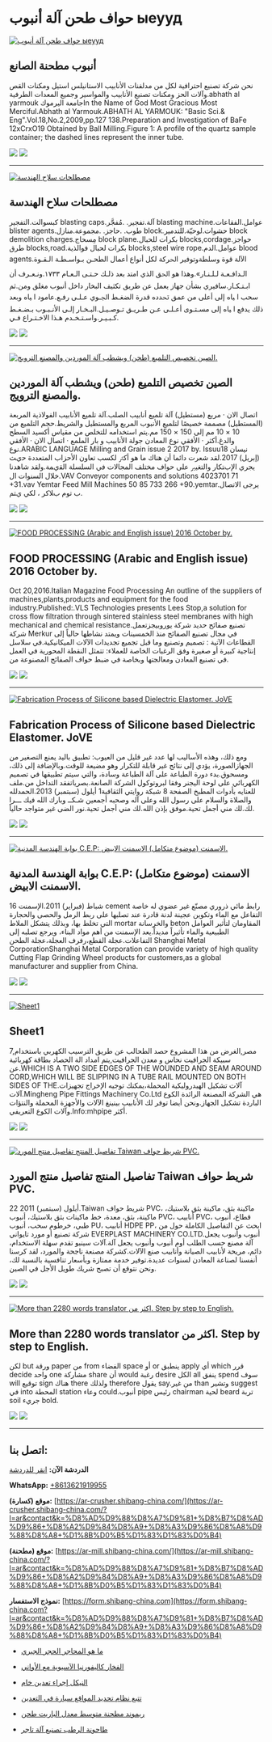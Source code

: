 # حواف طحن آلة أنبوب ыеууд

<a href="https://swt.shibang-china.com/?l=ar&img&k=%D8%AD%D9%88%D8%A7%D9%81+%D8%B7%D8%AD%D9%86+%D8%A2%D9%84%D8%A9+%D8%A3%D9%86%D8%A8%D9%88%D8%A8+%D1%8B%D0%B5%D1%83%D1%83%D0%B4" target="_blank">![حواف طحن آلة أنبوب ыеууд](http://static.shibang-china.com/all-800x300/87.jpg)</a>

## أنبوب مطحنة الصانع
نحن شركة تصنيع احترافية لكل من مدلفنات الأنابيب الاستانيلس استيل ومكنات القص وآلات الحز ومكنات تصنيع الأنابيب والمواسير وجميع المعدات الطرفية.abhath al yarmouk جامعة اليرموكIn the Name of God Most Gracious Most Merciful.Abhath al Yarmouk.ABHATH AL YARMOUK: &quot;Basic Sci.&amp; Eng&quot;.Vol.18,No.2,2009,pp.127 138.Preparation and Investigation of BaFe 12xCrxO19 Obtained by Ball Milling.Figure 1: A profile of the quartz sample container; the dashed lines represent the inner tube.


<a href="https://whatsapp.shibangsoft.com/WhatsApp.php" target="_blank" title="WhatsApp">![](http://static.shibang-china.com/icon/whatsapp.png)</a> <a href="https://swt.shibang-china.com/?l=ar&icon&k=%D8%AD%D9%88%D8%A7%D9%81+%D8%B7%D8%AD%D9%86+%D8%A2%D9%84%D8%A9+%D8%A3%D9%86%D8%A8%D9%88%D8%A8+%D1%8B%D0%B5%D1%83%D1%83%D0%B4" target="_blank">![](http://static.shibang-china.com/icon/chat-ar.png)</a>

---

<a href="https://swt.shibang-china.com/?l=ar&img&k=%D8%AD%D9%88%D8%A7%D9%81+%D8%B7%D8%AD%D9%86+%D8%A2%D9%84%D8%A9+%D8%A3%D9%86%D8%A8%D9%88%D8%A8+%D1%8B%D0%B5%D1%83%D1%83%D0%B4" target="_blank">![مصطلحات سلاح الهندسة](http://static.shibang-china.com/all-800x300/536.jpg)</a>

## مصطلحات سلاح الهندسة
كبسوالت.التفجير blasting caps.آلة.تفجير. .مُفجَّر blasting machine.عوامل.الفقاعات blister agents.طوب. .حاجز. .مجموعة.منازل block.حشوات.لوحيّة.للتدمير block demolition charges.مِسحاج block plane.بكرات للحبال blocks,cordage.حواجز طرق blocks,road.بكرات لحبال فوالذية blocks,steel wire rope.عوامل.الدم blood agents.الآلة قوة وسلطةوﺗﻮﻓﻴﺮ اﳊﺮﻛﺔ ﻟﻜﻞ أﻧﻮاع أﻋﻤﺎل اﻟﻄﺤـﻦ ﺑـﻮاﺳـﻄـﺔ اﻟـﻘـﻮة اﻟـﺪاﻓـﻌـﺔ ﻟـﻠـﻨـﺎر».وﻫﺬا ﻫﻮ اﳊﻖ اﻟﺬي اﻣﺘﺪ ﺑﻌﺪ ذﻟـﻚ ﺣـﺘـﻰ اﻟـﻌـﺎم ١٧٣٣.وﻧـﻌـﺮف أن اﺑـﺘـﻜـﺎر.ﺳﺎﻓﻴﺮي ﺑﺸﺄن ﺟﻬﺎز ﻳﻌﻤﻞ ﻋﻦ ﻃﺮﻳﻖ ﺗﻜﺜﻴﻒ اﻟﺒﺨﺎر داﺧﻞ أﻧﺒﻮب ﻣﻐﻠﻖ وﻣﻦ.ﺛﻢ ﺳﺤﺐ ا ﻴﺎه إﻟﻰ أﻋﻠﻰ ﻣﻦ ﻋﻤﻖ ﲢﺪده ﻗﺪرة اﻟﻀﻐـﻂ اﳉـﻮي ﻋـﻠـﻰ رﻓـﻊ.ﻋﺎﻣﻮد ا ﻴﺎه وﺑﻌﺪ ذﻟﻚ ﻳﺪﻓﻊ ا ﻴﺎه إﻟﻰ ﻣﺴـﺘـﻮى أﻋـﻠـﻰ ﻋـﻦ ﻃـﺮﻳـﻖ ﺗـﻮﺻـﻴـﻞ.اﻟﺒـﺨـﺎر إﻟـﻰ اﻷﻧـﺒـﻮب ﺑـﻀـﻐـﻂ ﻛـﺒـﻴـﺮ.واﺳـﺘـﺨـﺪم ﻫـﺬا اﻻﺧـﺘـﺮاع ﻓـﻲ.


<a href="https://whatsapp.shibangsoft.com/WhatsApp.php" target="_blank" title="WhatsApp">![](http://static.shibang-china.com/icon/whatsapp.png)</a> <a href="https://swt.shibang-china.com/?l=ar&icon&k=%D8%AD%D9%88%D8%A7%D9%81+%D8%B7%D8%AD%D9%86+%D8%A2%D9%84%D8%A9+%D8%A3%D9%86%D8%A8%D9%88%D8%A8+%D1%8B%D0%B5%D1%83%D1%83%D0%B4" target="_blank">![](http://static.shibang-china.com/icon/chat-ar.png)</a>

---

<a href="https://swt.shibang-china.com/?l=ar&img&k=%D8%AD%D9%88%D8%A7%D9%81+%D8%B7%D8%AD%D9%86+%D8%A2%D9%84%D8%A9+%D8%A3%D9%86%D8%A8%D9%88%D8%A8+%D1%8B%D0%B5%D1%83%D1%83%D0%B4" target="_blank">![الصين تخصيص التلميع (طحن) ويشطب آلة الموردين والمصنع الترويج.](http://static.shibang-china.com/all-800x300/944.jpg)</a>

## الصين تخصيص التلميع (طحن) ويشطب آلة الموردين والمصنع الترويج.
اتصال الان &middot; مربع (مستطيل) آلة تلميع أنابيب الصلب.آلة تلميع الأنابيب الفولاذية المربعة (المستطيل) مصممة خصيصًا لتلميع الأنبوب المربع والمستطيل والشريط.حجم التلميع من 10 × 10 مم إلى 150 × 150 مم.يتم استخدامه للتخلص من مقياس أكسيد السطح والدغ.أكثر &middot; الأفقي نوع المعادن جولة الأنابيب و بار الملمع &middot; اتصال الان &middot; الأفقي نوع.ARABIC LANGUAGE Milling and Grain issue 2 2017 by. Issuu18 نيسان (إبريل) 2017.ﻟﻘﺪ ﺷﻌﺮت داﺋﻤﺎ أن ﻫﻨﺎك ﻣﺎ ﻫﻮ أﻛﱶ ﻟﻜﺴﺐ ﺗﻌﺎون اﻷﺣﺰاب اﻟﻤﺘﻌﺪدة ﺣيﺚ ﻳﺠﺮي اﻹبﺘﻜﺎر واﻟﺘﻐﻴﲑ ﻋﻠﻰ ﺣﻮاف ﻣﺨﺘﻠﻒ اﻟﻤﺠﺎﻻت ﻓﻲ اﻟﺴﻠﺴﻠﺔ اﻟﻘيﻤﺔ.وﻟﻘﺪ ﺷﺎﻫﺪﻧﺎ ﺧﻼل اﻟﺴﻨﻮات ال.VAV Conveyor components and solutions 4023701 71 +31.vav Yemtar Feed Mill Machines 50 85 733 266 +90.yemtar.ﻳﺮﺟﻰ اﻻﺗﺼﺎل ب ﺗﻮم بﻼﻛﺮ ، ﻟﻜﻲ يﺘﻢ.


<a href="https://whatsapp.shibangsoft.com/WhatsApp.php" target="_blank" title="WhatsApp">![](http://static.shibang-china.com/icon/whatsapp.png)</a> <a href="https://swt.shibang-china.com/?l=ar&icon&k=%D8%AD%D9%88%D8%A7%D9%81+%D8%B7%D8%AD%D9%86+%D8%A2%D9%84%D8%A9+%D8%A3%D9%86%D8%A8%D9%88%D8%A8+%D1%8B%D0%B5%D1%83%D1%83%D0%B4" target="_blank">![](http://static.shibang-china.com/icon/chat-ar.png)</a>

---

<a href="https://swt.shibang-china.com/?l=ar&img&k=%D8%AD%D9%88%D8%A7%D9%81+%D8%B7%D8%AD%D9%86+%D8%A2%D9%84%D8%A9+%D8%A3%D9%86%D8%A8%D9%88%D8%A8+%D1%8B%D0%B5%D1%83%D1%83%D0%B4" target="_blank">![FOOD PROCESSING (Arabic and English issue) 2016 October by.](http://static.shibang-china.com/all-800x300/1315.jpg)</a>

## FOOD PROCESSING (Arabic and English issue) 2016 October by.
Oct 20,2016.Italian Magazine Food Processing An outline of the suppliers of machines,plants,products and equipment for the food industry.Published:.VLS Technologies presents Lees Stop,a solution for cross flow filtration through sintered stainless steel membranes with high mechanical and chemical resistance.تصنيع صفائح حديد شركة يوروبيجزتعمل شركة Merkur في مجال تصنيع الصفائح منذ الخمسينات ويمتد نشاطها حالياً إلى القطاعات الآتية : تصميم وتصنيع وما قبل تجميع تجديدات الآلات الميكانيكية.في سلاسل إنتاجية كبيرة أو صغيرة وفق الرغبات الخاصة للعملاء: تتمثل النقطة المحورية في العمل في تصنيع المعادن ومعالجتها وبخاصة في ضبط حواف الصفائح المصنوعة من.


<a href="https://whatsapp.shibangsoft.com/WhatsApp.php" target="_blank" title="WhatsApp">![](http://static.shibang-china.com/icon/whatsapp.png)</a> <a href="https://swt.shibang-china.com/?l=ar&icon&k=%D8%AD%D9%88%D8%A7%D9%81+%D8%B7%D8%AD%D9%86+%D8%A2%D9%84%D8%A9+%D8%A3%D9%86%D8%A8%D9%88%D8%A8+%D1%8B%D0%B5%D1%83%D1%83%D0%B4" target="_blank">![](http://static.shibang-china.com/icon/chat-ar.png)</a>

---

<a href="https://swt.shibang-china.com/?l=ar&img&k=%D8%AD%D9%88%D8%A7%D9%81+%D8%B7%D8%AD%D9%86+%D8%A2%D9%84%D8%A9+%D8%A3%D9%86%D8%A8%D9%88%D8%A8+%D1%8B%D0%B5%D1%83%D1%83%D0%B4" target="_blank">![Fabrication Process of Silicone based Dielectric Elastomer. JoVE](http://static.shibang-china.com/all-800x300/1367.jpg)</a>

## Fabrication Process of Silicone based Dielectric Elastomer. JoVE
ومع ذلك، وهذه الأساليب لها عدد غير قليل من العيوب: تطبيق باليد يمنع التصغير من الجهازالصورة، يؤدي إلى نتائج غير قابلة للتكرار وهو مضيعة للوقت.وبالإضافة إلى ذلك، ومسحوق.بدء دورة الطباعة على آلة الطباعة وسادة، والتي سيتم تطبيقها في تصميم الكهربائي على لوحة اليجنر وفقا لبروتوكول الشركة الصانعة.بصرياتفقد التداخل من.ملف للعنايه بأدوات المطبخ الصفحة 8 شبكة روايتي الثقافية1 أيلول (سبتمبر) 2013.الحمدلله والصلاة والسلام على رسول الله وعلى آله وصحبه أجمعين شـكــ وبارك الله فيك ـــرا لك.لك مني أجمل تحية.موفق بإذن الله.لك مني أجمل تحية.نور الضى غير متواجد حالياً.


<a href="https://whatsapp.shibangsoft.com/WhatsApp.php" target="_blank" title="WhatsApp">![](http://static.shibang-china.com/icon/whatsapp.png)</a> <a href="https://swt.shibang-china.com/?l=ar&icon&k=%D8%AD%D9%88%D8%A7%D9%81+%D8%B7%D8%AD%D9%86+%D8%A2%D9%84%D8%A9+%D8%A3%D9%86%D8%A8%D9%88%D8%A8+%D1%8B%D0%B5%D1%83%D1%83%D0%B4" target="_blank">![](http://static.shibang-china.com/icon/chat-ar.png)</a>

---

<a href="https://swt.shibang-china.com/?l=ar&img&k=%D8%AD%D9%88%D8%A7%D9%81+%D8%B7%D8%AD%D9%86+%D8%A2%D9%84%D8%A9+%D8%A3%D9%86%D8%A8%D9%88%D8%A8+%D1%8B%D0%B5%D1%83%D1%83%D0%B4" target="_blank">![بوابة الهندسة المدنية C.E.P: الاسمنت (موضوع متكامل) الاسمنت الابيض.](http://static.shibang-china.com/all-800x300/476.jpg)</a>

## بوابة الهندسة المدنية C.E.P: الاسمنت (موضوع متكامل) الاسمنت الابيض.
16 شباط (فبراير) 2011.الإسمنت cement رابط مائي ذروري مصنّع غير عضوي له خاصة التفاعل مع الماء وتكوين عجينة لدنة قادرة عند تصلبها على ربط الرمل والحصى والحجارة التي تخلط بها، وبذلك يتشكل الملاط mortar والخرسانة beton المقاومان لتأثير العوامل الطبيعية والماء تأثيراً مديداً.يعد الإسمنت من أهم مواد البناء، ويرجع تصلبه إلى التفاعلات.عجلة القطع،رفرف العجلة،عجلة الطحن Shanghai Metal CorporationShanghai Metal Corporation can provide variety of high quality Cutting Flap Grinding Wheel products for customers,as a global manufacturer and supplier from China.


<a href="https://whatsapp.shibangsoft.com/WhatsApp.php" target="_blank" title="WhatsApp">![](http://static.shibang-china.com/icon/whatsapp.png)</a> <a href="https://swt.shibang-china.com/?l=ar&icon&k=%D8%AD%D9%88%D8%A7%D9%81+%D8%B7%D8%AD%D9%86+%D8%A2%D9%84%D8%A9+%D8%A3%D9%86%D8%A8%D9%88%D8%A8+%D1%8B%D0%B5%D1%83%D1%83%D0%B4" target="_blank">![](http://static.shibang-china.com/icon/chat-ar.png)</a>

---

<a href="https://swt.shibang-china.com/?l=ar&img&k=%D8%AD%D9%88%D8%A7%D9%81+%D8%B7%D8%AD%D9%86+%D8%A2%D9%84%D8%A9+%D8%A3%D9%86%D8%A8%D9%88%D8%A8+%D1%8B%D0%B5%D1%83%D1%83%D0%B4" target="_blank">![Sheet1](http://static.shibang-china.com/all-800x300/619.jpg)</a>

## Sheet1
7,مصر,الغرض من هذا المشروع حصد الطحالب عن طريق الترسيب الكهربي باستخدام سبيكة الجرافيت نحاس و معدن الجرافيت,يتم امداد الة الحصاد بطاقة كهربائية عن.WHICH IS A TWO SIDE EDGES OF THE WOUNDED AND SEAM AROUND CORD,WHICH WILL BE SLIPPING IN A TUBE RAIL MOUNTED ON BOTH SIDES OF THE.آلات تشكيل الهيدروليكية المحملة،يمكنك توجيه الإخراج تجهيزات آلات.Mingheng Pipe Fittings Machinery Co.Ltd هي الشركة المصنعة الرائدة الكوع الباردة تشكيل الجهاز.ونحن أيضا توفر لك الأنابيب بينينغ الآلات والأجهزة المحملة والنتؤات وآلات الكوع التعريفي.Info:mhpipe أكثر.


<a href="https://whatsapp.shibangsoft.com/WhatsApp.php" target="_blank" title="WhatsApp">![](http://static.shibang-china.com/icon/whatsapp.png)</a> <a href="https://swt.shibang-china.com/?l=ar&icon&k=%D8%AD%D9%88%D8%A7%D9%81+%D8%B7%D8%AD%D9%86+%D8%A2%D9%84%D8%A9+%D8%A3%D9%86%D8%A8%D9%88%D8%A8+%D1%8B%D0%B5%D1%83%D1%83%D0%B4" target="_blank">![](http://static.shibang-china.com/icon/chat-ar.png)</a>

---

<a href="https://swt.shibang-china.com/?l=ar&img&k=%D8%AD%D9%88%D8%A7%D9%81+%D8%B7%D8%AD%D9%86+%D8%A2%D9%84%D8%A9+%D8%A3%D9%86%D8%A8%D9%88%D8%A8+%D1%8B%D0%B5%D1%83%D1%83%D0%B4" target="_blank">![تفاصيل المنتج تفاصيل منتج المورد Taiwan شريط حواف PVC.](http://static.shibang-china.com/all-800x300/152.jpg)</a>

## تفاصيل المنتج تفاصيل منتج المورد Taiwan شريط حواف PVC.
22 أيلول (سبتمبر) 2011.Taiwan شريط حواف PVC، ماكينة بثق، ماكينة بثق بلاستيك، ماكينة، بثق، معدة، خط ماكينات بثق بلاستيك، أنبوب PVC، أنابيب PVC، قطاع، أنبوب طبي، خرطوم سحب، أنبوب PU، أنابيب HDPE PP، ابحث عن التفاصيل الكاملة حول من شركة تصنيع أو مورد تايواني EVERPLAST MACHINERY CO.LTD.أنبوب وأنبوب يجعل آلة مصنع حسب الطلب أوم أنبوب وأنبوب يجعل آلة.آلات سينبو تقدم سهلة الاستخدام، دائم، مريحة لأنابيب الصيانة وأنابيب صنع الآلات.كشركة مصنعة ناجحة والمورد، لقد كرسنا أنفسنا لصناعة المعادن لسنوات عديدة.توفير خدمة ممتازة وبأسعار تنافسية بالنسبة لك، ونحن نتوقع أن تصبح شريك طويل الأجل في الصين.


<a href="https://whatsapp.shibangsoft.com/WhatsApp.php" target="_blank" title="WhatsApp">![](http://static.shibang-china.com/icon/whatsapp.png)</a> <a href="https://swt.shibang-china.com/?l=ar&icon&k=%D8%AD%D9%88%D8%A7%D9%81+%D8%B7%D8%AD%D9%86+%D8%A2%D9%84%D8%A9+%D8%A3%D9%86%D8%A8%D9%88%D8%A8+%D1%8B%D0%B5%D1%83%D1%83%D0%B4" target="_blank">![](http://static.shibang-china.com/icon/chat-ar.png)</a>

---

<a href="https://swt.shibang-china.com/?l=ar&img&k=%D8%AD%D9%88%D8%A7%D9%81+%D8%B7%D8%AD%D9%86+%D8%A2%D9%84%D8%A9+%D8%A3%D9%86%D8%A8%D9%88%D8%A8+%D1%8B%D0%B5%D1%83%D1%83%D0%B4" target="_blank">![More than 2280 words translator اكثر من. Step by step to English.](http://static.shibang-china.com/all-800x300/1386.jpg)</a>

## More than 2280 words translator اكثر من. Step by step to English.
لكن but ورقة paper من from الفضاء space أو or ينطبق apply أي which قرر decide واحد one مشاركة share أن would رغبة desire الكل all ينفق spend سوف will توقيع sign هناك there ولذلك therefore يقول say.من غير than وتشير suggest في into المحطة station وعاء could.أنبوب pipe رئيس chairman لحية beard تربة soil جريء bold.

<a href="https://whatsapp.shibangsoft.com/WhatsApp.php" target="_blank" title="WhatsApp">![](http://static.shibang-china.com/icon/whatsapp.png)</a> <a href="https://swt.shibang-china.com/?l=ar&icon&k=%D8%AD%D9%88%D8%A7%D9%81+%D8%B7%D8%AD%D9%86+%D8%A2%D9%84%D8%A9+%D8%A3%D9%86%D8%A8%D9%88%D8%A8+%D1%8B%D0%B5%D1%83%D1%83%D0%B4" target="_blank">![](http://static.shibang-china.com/icon/chat-ar.png)</a>

---
## اتصل بنا:

**الدردشة الآن:** [انقر للدردشة](https://swt.shibang-china.com?l=ar&contact&k=%D8%AD%D9%88%D8%A7%D9%81+%D8%B7%D8%AD%D9%86+%D8%A2%D9%84%D8%A9+%D8%A3%D9%86%D8%A8%D9%88%D8%A8+%D1%8B%D0%B5%D1%83%D1%83%D0%B4)

**WhatsApp:**  [+8613621919955](https://whatsapp.shibangsoft.com/WhatsApp.php)

**موقع (كسارة):** [https://ar-crusher.shibang-china.com/](https://ar-crusher.shibang-china.com/?l=ar&contact&k=%D8%AD%D9%88%D8%A7%D9%81+%D8%B7%D8%AD%D9%86+%D8%A2%D9%84%D8%A9+%D8%A3%D9%86%D8%A8%D9%88%D8%A8+%D1%8B%D0%B5%D1%83%D1%83%D0%B4)

**موقع (مطحنة):** [https://ar-mill.shibang-china.com/](https://ar-mill.shibang-china.com/?l=ar&contact&k=%D8%AD%D9%88%D8%A7%D9%81+%D8%B7%D8%AD%D9%86+%D8%A2%D9%84%D8%A9+%D8%A3%D9%86%D8%A8%D9%88%D8%A8+%D1%8B%D0%B5%D1%83%D1%83%D0%B4)

**نموذج الاستفسار:** [https://form.shibang-china.com](https://form.shibang-china.com?l=ar&contact&k=%D8%AD%D9%88%D8%A7%D9%81+%D8%B7%D8%AD%D9%86+%D8%A2%D9%84%D8%A9+%D8%A3%D9%86%D8%A8%D9%88%D8%A8+%D1%8B%D0%B5%D1%83%D1%83%D0%B4)

* [ما هو المحاجر الحجر الجيري](../26/%D9%85%D8%A7%20%D9%87%D9%88%20%D8%A7%D9%84%D9%85%D8%AD%D8%A7%D8%AC%D8%B1%20%D8%A7%D9%84%D8%AD%D8%AC%D8%B1%20%D8%A7%D9%84%D8%AC%D9%8A%D8%B1%D9%8A.md)

* [الفخار كاليفورنيا الآسيوية مع الأواني](../26/%D8%A7%D9%84%D9%81%D8%AE%D8%A7%D8%B1%20%D9%83%D8%A7%D9%84%D9%8A%D9%81%D9%88%D8%B1%D9%86%D9%8A%D8%A7%20%D8%A7%D9%84%D8%A2%D8%B3%D9%8A%D9%88%D9%8A%D8%A9%20%D9%85%D8%B9%20%D8%A7%D9%84%D8%A3%D9%88%D8%A7%D9%86%D9%8A.md)

* [النيكل إجراء تعدين خام](../29/%D8%A7%D9%84%D9%86%D9%8A%D9%83%D9%84%20%D8%A5%D8%AC%D8%B1%D8%A7%D8%A1%20%D8%AA%D8%B9%D8%AF%D9%8A%D9%86%20%D8%AE%D8%A7%D9%85.md)

* [تتبع نظام تحديد المواقع سيارة في التعدين](../30/%D8%AA%D8%AA%D8%A8%D8%B9%20%D9%86%D8%B8%D8%A7%D9%85%20%D8%AA%D8%AD%D8%AF%D9%8A%D8%AF%20%D8%A7%D9%84%D9%85%D9%88%D8%A7%D9%82%D8%B9%20%D8%B3%D9%8A%D8%A7%D8%B1%D8%A9%20%D9%81%D9%8A%20%D8%A7%D9%84%D8%AA%D8%B9%D8%AF%D9%8A%D9%86.md)

* [ريموند مطحنة متوسط ​​معدل الباريت طحن](../29/%D8%B1%D9%8A%D9%85%D9%88%D9%86%D8%AF%20%D9%85%D8%B7%D8%AD%D9%86%D8%A9%20%D9%85%D8%AA%D9%88%D8%B3%D8%B7%20%E2%80%8B%E2%80%8B%D9%85%D8%B9%D8%AF%D9%84%20%D8%A7%D9%84%D8%A8%D8%A7%D8%B1%D9%8A%D8%AA%20%D8%B7%D8%AD%D9%86.md)

* [طاحونة الرطب تصنيع آلة تاجر](../29/%D8%B7%D8%A7%D8%AD%D9%88%D9%86%D8%A9%20%D8%A7%D9%84%D8%B1%D8%B7%D8%A8%20%D8%AA%D8%B5%D9%86%D9%8A%D8%B9%20%D8%A2%D9%84%D8%A9%20%D8%AA%D8%A7%D8%AC%D8%B1.md)